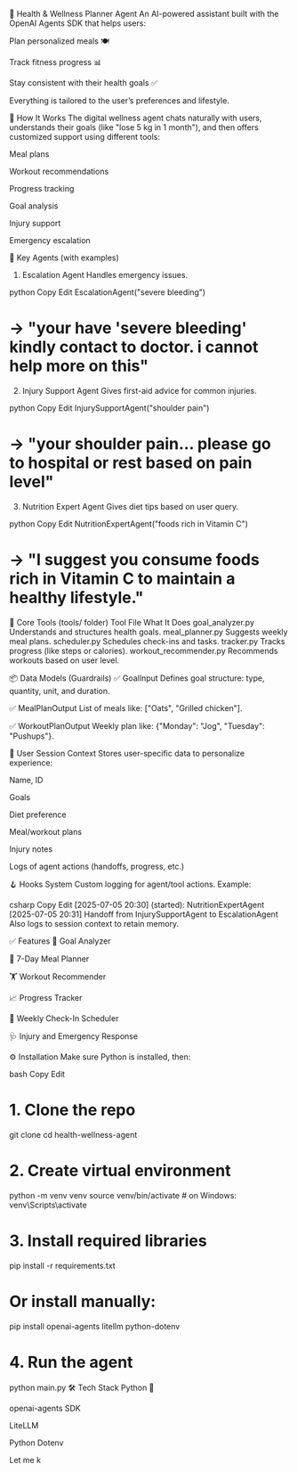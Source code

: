 
🧠 Health & Wellness Planner Agent
An AI-powered assistant built with the OpenAI Agents SDK that helps users:

Plan personalized meals 🍽️

Track fitness progress 📊

Stay consistent with their health goals ✅

Everything is tailored to the user’s preferences and lifestyle.

🚀 How It Works
The digital wellness agent chats naturally with users, understands their goals (like "lose 5 kg in 1 month"), and then offers customized support using different tools:

Meal plans

Workout recommendations

Progress tracking

Goal analysis

Injury support

Emergency escalation

🔧 Key Agents (with examples)
1. Escalation Agent
Handles emergency issues.

python
Copy
Edit
EscalationAgent("severe bleeding")
# → "your have 'severe bleeding' kindly contact to doctor. i cannot help more on this"
2. Injury Support Agent
Gives first-aid advice for common injuries.

python
Copy
Edit
InjurySupportAgent("shoulder pain")
# → "your shoulder pain... please go to hospital or rest based on pain level"
3. Nutrition Expert Agent
Gives diet tips based on user query.

python
Copy
Edit
NutritionExpertAgent("foods rich in Vitamin C")
# → "I suggest you consume foods rich in Vitamin C to maintain a healthy lifestyle."
🧰 Core Tools (tools/ folder)
Tool File	What It Does
goal_analyzer.py	Understands and structures health goals.
meal_planner.py	Suggests weekly meal plans.
scheduler.py	Schedules check-ins and tasks.
tracker.py	Tracks progress (like steps or calories).
workout_recommender.py	Recommends workouts based on user level.

📦 Data Models (Guardrails)
✅ GoalInput
Defines goal structure: type, quantity, unit, and duration.

✅ MealPlanOutput
List of meals like: ["Oats", "Grilled chicken"].

✅ WorkoutPlanOutput
Weekly plan like: {"Monday": "Jog", "Tuesday": "Pushups"}.

🧠 User Session Context
Stores user-specific data to personalize experience:

Name, ID

Goals

Diet preference

Meal/workout plans

Injury notes

Logs of agent actions (handoffs, progress, etc.)

🪝 Hooks System
Custom logging for agent/tool actions. Example:

csharp
Copy
Edit
[2025-07-05 20:30] (started): NutritionExpertAgent
[2025-07-05 20:31] Handoff from InjurySupportAgent to EscalationAgent
Also logs to session context to retain memory.

✅ Features
🎯 Goal Analyzer

🍲 7-Day Meal Planner

🏋️ Workout Recommender

📈 Progress Tracker

📅 Weekly Check-In Scheduler

🩺 Injury and Emergency Response

⚙️ Installation
Make sure Python is installed, then:

bash
Copy
Edit
# 1. Clone the repo
git clone <your-repo-url>
cd health-wellness-agent

# 2. Create virtual environment
python -m venv venv
source venv/bin/activate  # on Windows: venv\Scripts\activate

# 3. Install required libraries
pip install -r requirements.txt
# Or install manually:
pip install openai-agents litellm python-dotenv

# 4. Run the agent
python main.py
🛠 Tech Stack
Python 🐍

openai-agents SDK

LiteLLM

Python Dotenv

Let me k
